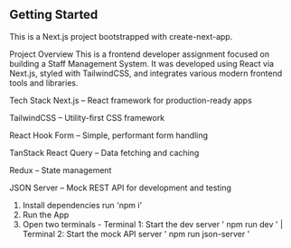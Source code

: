 ## Getting Started

This is a Next.js project bootstrapped with create-next-app.

Project Overview
This is a frontend developer assignment focused on building a Staff Management System. It was developed using React via Next.js, styled with TailwindCSS, and integrates various modern frontend tools and libraries.

Tech Stack
Next.js – React framework for production-ready apps

TailwindCSS – Utility-first CSS framework

React Hook Form – Simple, performant form handling

TanStack React Query – Data fetching and caching

Redux – State management

JSON Server – Mock REST API for development and testing

1. Install dependencies  run 'npm i'
2. Run the App
3. Open two terminals - Terminal 1: Start the dev server  ' npm run dev '  | Terminal 2: Start the mock API server ' npm run json-server '

